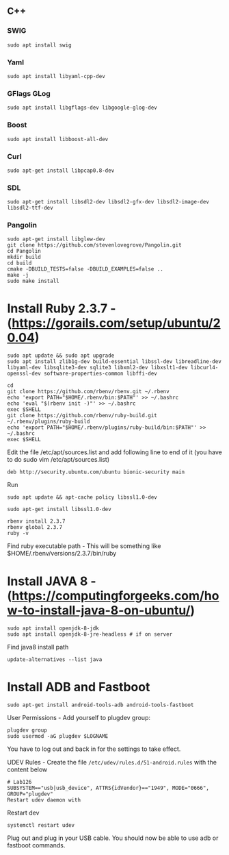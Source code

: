 ## C++

### SWIG
```
sudo apt install swig
```

### Yaml
```
sudo apt install libyaml-cpp-dev
```

### GFlags GLog
```
sudo apt install libgflags-dev libgoogle-glog-dev
```

### Boost
```
sudo apt install libboost-all-dev
```

### Curl
```
sudo apt-get install libpcap0.8-dev
```

### SDL
```
sudo apt-get install libsdl2-dev libsdl2-gfx-dev libsdl2-image-dev libsdl2-ttf-dev
```

### Pangolin
```
sudo apt-get install libglew-dev
git clone https://github.com/stevenlovegrove/Pangolin.git
cd Pangolin
mkdir build
cd build
cmake -DBUILD_TESTS=false -DBUILD_EXAMPLES=false ..
make -j
sudo make install
```


# Install Ruby 2.3.7 - (https://gorails.com/setup/ubuntu/20.04)

```
sudo apt update && sudo apt upgrade
sudo apt install zlib1g-dev build-essential libssl-dev libreadline-dev libyaml-dev libsqlite3-dev sqlite3 libxml2-dev libxslt1-dev libcurl4-openssl-dev software-properties-common libffi-dev

cd
git clone https://github.com/rbenv/rbenv.git ~/.rbenv
echo 'export PATH="$HOME/.rbenv/bin:$PATH"' >> ~/.bashrc
echo 'eval "$(rbenv init -)"' >> ~/.bashrc
exec $SHELL
git clone https://github.com/rbenv/ruby-build.git ~/.rbenv/plugins/ruby-build
echo 'export PATH="$HOME/.rbenv/plugins/ruby-build/bin:$PATH"' >> ~/.bashrc
exec $SHELL
```

Edit the file /etc/apt/sources.list and add following line to end of it (you have to do sudo vim /etc/apt/sources.list)

```
deb http://security.ubuntu.com/ubuntu bionic-security main
```

Run

```
sudo apt update && apt-cache policy libssl1.0-dev

sudo apt-get install libssl1.0-dev

rbenv install 2.3.7
rbenv global 2.3.7
ruby -v
```
Find ruby executable path - This will be something like $HOME/.rbenv/versions/2.3.7/bin/ruby



# Install JAVA 8 - (https://computingforgeeks.com/how-to-install-java-8-on-ubuntu/)
```
sudo apt install openjdk-8-jdk
sudo apt install openjdk-8-jre-headless # if on server
```
Find java8 install path

```
update-alternatives --list java
```

# Install ADB and Fastboot
```
sudo apt-get install android-tools-adb android-tools-fastboot
```

User Permissions - Add yourself to plugdev group:
```
plugdev group
sudo usermod -aG plugdev $LOGNAME
```
You have to log out and back in for the settings to take effect.

UDEV Rules - Create the file `/etc/udev/rules.d/51-android.rules` with the content below

```
# Lab126
SUBSYSTEM=="usb|usb_device", ATTRS{idVendor}=="1949", MODE="0666", GROUP="plugdev"
Restart udev daemon with
```

Restart dev
```
systemctl restart udev
```

Plug out and plug in your USB cable. You should now be able to use adb or fastboot commands.
